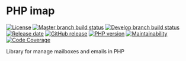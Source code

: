 # PHP imap

[![License](https://img.shields.io/github/license/ArmorLab/imap)](LICENSE)
[![Master branch build status](https://img.shields.io/travis/ArmorLab/imap/master)](https://travis-ci.org/ArmorLab/imap)
[![Develop branch build status](https://img.shields.io/travis/ArmorLab/imap/develop)](https://travis-ci.org/ArmorLab/imap)
[![Release date](https://img.shields.io/github/release-date/ArmorLab/imap)](https://github.com/ArmorLab/imap/releases)
[![GitHub release](https://img.shields.io/github/v/release/ArmorLab/imap)](https://packagist.org/packages/armorlab/imap)
[![PHP version](https://img.shields.io/travis/php-v/ArmorLab/imap?color=blueviolet)](https://travis-ci.org/ArmorLab/imap)
[![Maintainability](https://img.shields.io/codeclimate/maintainability-percentage/ArmorLab/imap)](https://codeclimate.com/github/ArmorLab/imap)
[![Code Coverage](https://img.shields.io/codecov/c/github/ArmorLab/imap)](https://codecov.io/gh/ArmorLab/imap)

Library for manage mailboxes and emails in PHP

